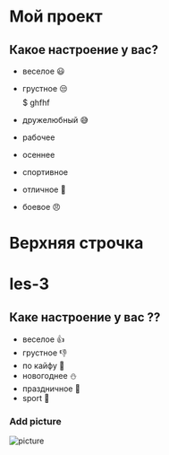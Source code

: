 # Мой проект

## Какое настроение у вас?
* веселое :smiley:
* грустное :unamused:
$$$$$$$$$ ghfhf

* дружелюбный :sweat_smile:
* рабочее
* осеннее
* спортивное
* отличное :car:
* боевое :angry:



# Верхняя строчка

# les-3


## Каке настроение у вас ??
* веселое :+1:
* грустное :thumbsdown:
* по кайфу :car:
* новогоднее :snowman:
* праздничное :gift:
* sport :muscle:
 ### Add picture


![picture](https://hauntedattractiononline.com/wp-content/uploads/2016/09/picher_oklahoma.jpg)

